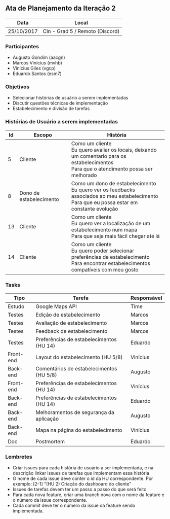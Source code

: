 ## Ata de Planejamento da Iteração 2

Data         | Local
------------ | -------------
25/10/2017   | CIn - Grad 5 / Remoto (Discord)


### Participantes
* Augusto Gondim (aacgn)
* Marcos Vinicius (mvhb)
* Vinicius Giles (vgcp)
* Eduardo Santos (esm7)

### Objetivos
* Selecionar histórias de usuário a serem implementadas
* Discutir questões técnicas de implementação
* Estabelecimento e divisão de tarefas

### Histórias de Usuário a serem implementadas
Id | Escopo | História
------- | ------- | -------
5 | Cliente | Como um cliente<br/>Eu quero avaliar os locais, deixando um comentario para os estabelecimentos<br/>Para que o atendimento possa ser melhorado
8 | Dono de estabelecimento | Como um dono de estabelecimento<br/>Eu quero ver os feedbacks associados ao meu estabelecimento<br/>Para que eu possa estar em constante evolução
13 | Cliente | Como um cliente<br/>Eu quero ver a localização de um estabelecimento num mapa<br/>Para que seja mais fácil chegar até lá
14 | Cliente | Como um cliente<br/>Eu quero poder selecionar preferências de estabelecimento<br/>Para encontrar estabelecimentos compatíveis com meu gosto

### Tasks
Tipo    | Tarefa         | Responsável   
------------ | ------------ | ------------- 
Estudo | Google Maps API | Time
Testes | Edição de estabelecimento | Marcos
Testes | Avaliação de estabelecimento | Marcos
Testes | Feedback de estabelecimento | Marcos
Testes | Preferências de estabelecimentos (HU 14) | Eduardo  
Front-end | Layout do estabelecimento (HU 5/8) | Vinícius
Back-end | Comentários de estabelecimentos (HU 5/8) | Augusto
Front-end | Preferências de estabelecimentos (HU 14) | Vinícius
Back-end | Preferências de estabelecimentos (HU 14) | Eduardo
Back-end | Melhoramentos de segurança da aplicação | Augusto
Back-end | Mapa na página do estabelecimento | Vinícius
Doc | Postmortem | Eduardo


### Lembretes
* Criar issues para cada história de usuário a ser implementada, e na descrição linkar issues de tarefas que implementam essa história
* O nome de cada issue deve conter o id da HU correspondente. Por exemplo: [2-1] "(HU 2) Criação do dashboard do cliente"
* Issues de tarefas devem ter um passo a passo do que será feito
* Para cada nova feature, criar uma branch nova com o nome da feature e o número da issue correspondente.
* Cada commit deve ter o número da issue da feature sendo implementada.
